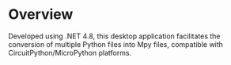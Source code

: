 
# Overview

Developed using .NET 4.8, this desktop application facilitates the conversion of multiple Python files into Mpy files, compatible with CircuitPython/MicroPython platforms.
